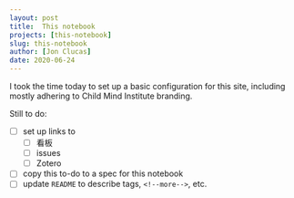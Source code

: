 ```yaml
---
layout: post
title:  This notebook
projects: [this-notebook]
slug: this-notebook
author: [Jon Clucas]
date: 2020-06-24
---
```


I took the time today to set up a basic configuration for this site, including mostly adhering to Child Mind Institute branding.

<!--more-->

Still to do: 

- [ ] set up links to
    - [ ] 看板
    - [ ] issues
    - [ ] Zotero
- [ ] copy this to-do to a spec for this notebook
- [ ] update `README` to describe tags, `<!--more-->`, etc.